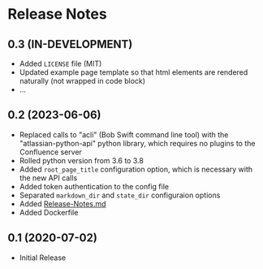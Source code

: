 Release Notes
================

0.3 (IN-DEVELOPMENT)
----------------

* Added `LICENSE` file (MIT)
* Updated example page template so that html elements are rendered naturally
  (not wrapped in code block)
* ...


0.2 (2023-06-06)
----------------

* Replaced calls to "acli" (Bob Swift command line tool) with the
  "atlassian-python-api" python library, which requires no plugins to the Confluence server
* Rolled python version from 3.6 to 3.8
* Added `root_page_title` configuration option, which is necessary with the new API calls
* Added token authentication to the config file
* Separated `markdown_dir` and `state_dir` configuraion options
* Added [Release-Notes.md](Release-Notes.md)
* Added Dockerfile


0.1 (2020-07-02)
----------------

* Initial Release
